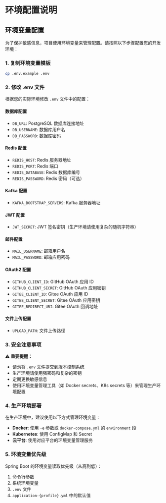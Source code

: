 # 环境配置说明

## 环境变量配置

为了保护敏感信息，项目使用环境变量来管理配置。请按照以下步骤配置您的开发环境：

### 1. 复制环境变量模板

```bash
cp .env.example .env
```

### 2. 修改 .env 文件

根据您的实际环境修改 `.env` 文件中的配置：

#### 数据库配置
- `DB_URL`: PostgreSQL 数据库连接地址
- `DB_USERNAME`: 数据库用户名
- `DB_PASSWORD`: 数据库密码

#### Redis 配置
- `REDIS_HOST`: Redis 服务器地址
- `REDIS_PORT`: Redis 端口
- `REDIS_DATABASE`: Redis 数据库编号
- `REDIS_PASSWORD`: Redis 密码（可选）

#### Kafka 配置
- `KAFKA_BOOTSTRAP_SERVERS`: Kafka 服务器地址

#### JWT 配置
- `JWT_SECRET`: JWT 签名密钥（生产环境请使用复杂的随机字符串）

#### 邮件配置
- `MAIL_USERNAME`: 邮箱用户名
- `MAIL_PASSWORD`: 邮箱应用密码

#### OAuth2 配置
- `GITHUB_CLIENT_ID`: GitHub OAuth 应用 ID
- `GITHUB_CLIENT_SECRET`: GitHub OAuth 应用密钥
- `GITEE_CLIENT_ID`: Gitee OAuth 应用 ID
- `GITEE_CLIENT_SECRET`: Gitee OAuth 应用密钥
- `GITEE_REDIRECT_URI`: Gitee OAuth 回调地址

#### 文件上传配置
- `UPLOAD_PATH`: 文件上传路径

### 3. 安全注意事项

⚠️ **重要提醒：**
- 请勿将 `.env` 文件提交到版本控制系统
- 生产环境请使用强密码和复杂的密钥
- 定期更换敏感信息
- 使用环境变量管理工具（如 Docker secrets、K8s secrets 等）来管理生产环境配置

### 4. 生产环境部署

在生产环境中，建议使用以下方式管理环境变量：

- **Docker**: 使用 `-e` 参数或 `docker-compose.yml` 的 `environment` 段
- **Kubernetes**: 使用 ConfigMap 和 Secret
- **云平台**: 使用对应平台的环境变量管理服务

### 5. 环境变量优先级

Spring Boot 的环境变量读取优先级（从高到低）：
1. 命令行参数
2. 系统环境变量
3. `.env` 文件
4. `application-{profile}.yml` 中的默认值
